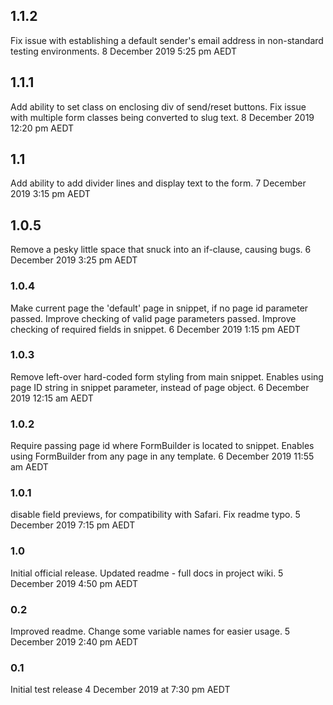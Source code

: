 ## 1.1.2
Fix issue with establishing a default sender's email address
in non-standard testing environments.
8 December 2019 5:25 pm AEDT

## 1.1.1
Add ability to set class on enclosing div of send/reset buttons.
Fix issue with multiple form classes being converted to slug text.
8 December 2019 12:20 pm AEDT

## 1.1
Add ability to add divider lines and display text to the form.
7 December 2019 3:15 pm AEDT

## 1.0.5
Remove a pesky little space that snuck into an if-clause, causing bugs.
6 December 2019 3:25 pm AEDT

### 1.0.4
Make current page the 'default' page in snippet, if no page id parameter passed.
Improve checking of valid page parameters passed.
Improve checking of required fields in snippet.
6 December 2019 1:15 pm AEDT

### 1.0.3
Remove left-over hard-coded form styling from main snippet.
Enables using page ID string in snippet parameter, instead of page object.
6 December 2019 12:15 am AEDT

### 1.0.2
Require passing page id where FormBuilder is located to snippet.
Enables using FormBuilder from any page in any template.
6 December 2019 11:55 am AEDT

### 1.0.1
disable field previews, for compatibility with Safari.
Fix readme typo.
5 December 2019 7:15 pm AEDT

### 1.0
Initial official release.
Updated readme - full docs in project wiki.
5 December 2019 4:50 pm AEDT

### 0.2
Improved readme.
Change some variable names for easier usage.
5 December 2019 2:40 pm AEDT

### 0.1
Initial test release
4 December 2019 at 7:30 pm AEDT
